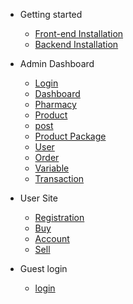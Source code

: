- Getting started

  - [Front-end Installation](frontend-installation.md)
  - [Backend Installation](backend-installation.md)

- Admin Dashboard
  - [Login](login.md)
  - [Dashboard](dashboard.md)
  - [Pharmacy](pharmacy.md)
  - [Product](product.md)
  - [post](post.md)
  - [Product Package](product-package.md)
  - [User](user.md)
  - [Order](order.md)
  - [Variable](variable.md)
  - [Transaction](transaction.md)

- User Site
  - [Registration](registration.md)
  - [Buy](buy.md)
  - [Account](account.md)
  - [Sell](addpost.md)

- Guest login 
  - [login](guestlogin.md)

  
